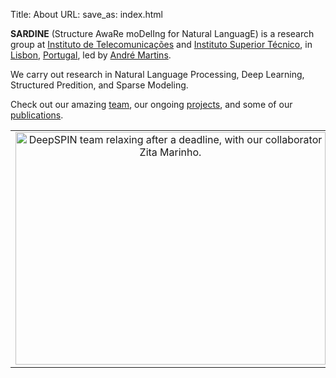 Title: About
URL: 
save_as: index.html

**SARDINE** (Structure AwaRe moDelIng for Natural LanguagE) is a research group at [Instituto de Telecomunicações](https://it.pt) and [Instituto Superior Técnico](https://tecnico.ulisboa.pt), in [Lisbon](http://en.wikipedia.org/wiki/Lisbon), [Portugal](http://en.wikipedia.org/wiki/Portugal), led by [André Martins](http://andre-martins.github.io).

We carry out research in Natural Language Processing, Deep Learning, Structured Predition, and Sparse Modeling.

Check out our amazing [team](pages/team.html), our ongoing [projects](pages/projects.html), and some of our [publications](pages/publications). 


<table style="text-align: left; width: 100%;" border="0" cellpadding="2" cellspacing="20">
  <tbody>
    <tr>
      <td style="vertical-align: top; text-align: center;">
      <img style="width: 496px; height: 372px;" alt="DeepSPIN team relaxing after a deadline, with our collaborator Zita Marinho." src="{filename}/images/deepspin_team.jpg" />
      </td>
    </tr>
  </tbody>
</table>


